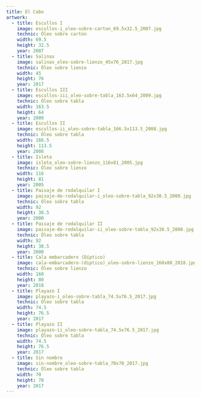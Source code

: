 ```yaml
---
title: El Cabo
artwork:
  - title: Escullos I
    image: escullos-i_oleo-sobre-carton_69.5x32.5_2007.jpg
    technic: Óleo sobre cartón
    width: 69.5
    height: 32.5
    year: 2007
  - title: Salinas
    image: salinas_oleo-sobre-lienzo_45x76_2017.jpg
    technic: Óleo sobre lienzo
    width: 45
    height: 76
    year: 2017
  - title: Escullos III
    image: escullos-iii_oleo-sobre-tabla_163.5x64_2009.jpg
    technic: Óleo sobre tabla
    width: 163.5
    height: 64
    year: 2009
  - title: Escullos II
    image: escullos-ii_oleo-sobre-tabla_166.5x113.5_2008.jpg
    technic: Óleo sobre tabla
    width: 166.5
    height: 113.5
    year: 2008
  - title: Isleta
    image: isleta_oleo-sobre-lienzo_116x81_2005.jpg
    technic: Óleo sobre lienzo
    width: 116
    height: 81
    year: 2005
  - title: Paisaje de rodalquilar I
    image: paisaje-de-rodalquilar-i_oleo-sobre-tabla_92x38.5_2000.jpg
    technic: Óleo sobre tabla
    width: 92
    height: 38.5
    year: 2000
  - title: Paisaje de rodalquilar II
    image: paisaje-de-rodalquilar-ii_oleo-sobre-tabla_92x38.5_2000.jpg
    technic: Óleo sobre tabla
    width: 92
    height: 38.5
    year: 2000
  - title: Cala embarcadero (Díptico)
    image: cala-embarcadero-(diptico)_oleo-sobre-lienzo_160x80_2018.jpg
    technic: Óleo sobre lienzo
    width: 160
    height: 80
    year: 2018
  - title: Playazo I
    image: playazo-i_oleo-sobre-tabla_74.5x76.5_2017.jpg
    technic: Óleo sobre tabla
    width: 74.5
    height: 76.5
    year: 2017
  - title: Playazo II
    image: playazo-ii_oleo-sobre-tabla_74.5x76.5_2017.jpg
    technic: Óleo sobre tabla
    width: 74.5
    height: 76.5
    year: 2017
  - title: Sin nombre
    image: sin-nombre_oleo-sobre-tabla_70x70_2017.jpg
    technic: Óleo sobre tabla
    width: 70
    height: 70
    year: 2017
---
```

